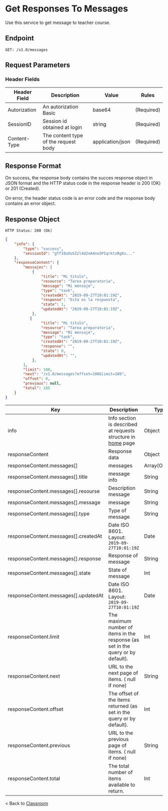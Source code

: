 # **Get Responses To Messages**

Use this service to get message to teacher course.

## **Endpoint** 

    GET: /v1.0/messages

## **Request Parameters**

### Header Fields

| Header Field | Description | Value | Rules |
|-----|-------------|------|-------|
| Autorization | An autorization Basic | base64 | (Required) |
| SessionID | Session id obtained at login | string | (Required) |
| Content-Type | The content type of the request body | application/json | (Required) |


## **Response Format**

On success, the response body contains the succes response object in JSON format and the HTTP status code in the response header is 200 (OK) or 201 (Created). 

On error, the header status code is an error code and the response body contains an error object.

## **Response Object**

    HTTP Status: 200 (Ok)

``` json
{
    "info": {
        "type": "success",
        "sessionId": "gTfI0uOuSZzl4d2nA4no5PIqrktzRgXu..."
    },
    "responseContent": {
        "messajes": [
            {
                "title": "Mi titulo",
                "resource": "Tarea preparatoria",
                "message": "Mi mensaje",
                "type": "task",
                "createdAt": "2019-09-27T10:01:19Z",
                "response": "Esta es la respuesta",
                "state": 1,
                "updatedAt": "2019-09-27T10:01:19Z",
            },
           {
                "title": "Mi titulo",
                "resource": "Tarea preparatoria",
                "message": "Mi mensaje",
                "type": "task",
                "createdAt": "2019-09-27T10:01:19Z",
                "response": "",
                "state": 0,
                "updatedAt": "",
            },
        ],
        "limit": 100,
        "next": "/v1.0/messages?offset=100&limit=100",
        "offset": 0,
        "previous": null,
        "total": 105
    }
}
```

| Key | Description | Type | Rules |
|-----|-------------|------|-------|
| info | Info section is described at requests structure in  [home](../home.md#Response-Structure) page  | Object | (Required) |
| responseContent | Response data | Object | (Required) |
| responseContent.messages[] | messages  | Array(Object) | (Required) |
| responseContent.messages[].title | message info | String | (Required) |
| responseContent.messages[].resourse | Description message | String | (Required) |
| responseContent.messages[].message | message | String | (Required) |
| responseContent.messages[].type | Type of message | String | (Required) |
| responseContent.messages[].createdAt | Date ISO 8601. Layout:   `2019-09-27T10:01:19Z` | Date | (Required) |
| responseContent.messages[].response | Response of message | String | (Required) |
| responseContent.messages[].state | State of message | Int | (Required) |
| responseContent.messages[].updatedAt | Date ISO 8601. Layout:   `2019-09-27T10:01:19Z` | Date | (Required) |
| responseContent.limit | The maximum number of items in the response (as set in the query or by default). | Int | (Required) |
| responseContent.next | URL to the next page of items. ( null if none) | String | (Required) |
| responseContent.offset | The offset of the items returned (as set in the query or by default). | Int | (Required) |
| responseContent.previous | URL to the previous page of items. ( null if none) | String | (Required) |
| responseContent.total | The total number of items available to return. | Int | (Required) |


< Back to [Classroom](./classroom.md)
